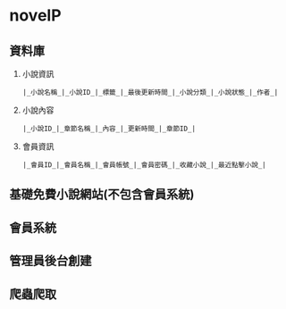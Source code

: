 # novelP

## 資料庫

1. 小說資訊

    ```text
    |_小說名稱_|_小說ID_|_標籤_|_最後更新時間_|_小說分類_|_小說狀態_|_作者_|
    ```

2. 小說內容

    ```text
    |_小說ID_|_章節名稱_|_內容_|_更新時間_|_章節ID_|
    ```

3. 會員資訊

    ```text
    |_會員ID_|_會員名稱_|_會員帳號_|_會員密碼_|_收藏小說_|_最近點擊小說_|
    ```

## 基礎免費小說網站(不包含會員系統)

## 會員系統

## 管理員後台創建

## 爬蟲爬取
